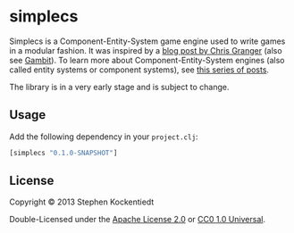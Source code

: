 # simplecs

Simplecs is a Component-Entity-System game engine used to write games in a modular fashion.
It was inspired by a
[blog post by Chris Granger](http://www.chris-granger.com/2012/12/11/anatomy-of-a-knockout/)
(also see [Gambit](https://github.com/ibdknox/gambit)). To learn more about Component-Entity-System
engines (also called entity systems or component systems), see
[this series of posts](http://t-machine.org/index.php/2007/09/03/entity-systems-are-the-future-of-mmog-development-part-1/).

The library is in a very early stage and is subject to change.


## Usage

Add the following dependency in your `project.clj`:

``` clojure
[simplecs "0.1.0-SNAPSHOT"]
```

## License

Copyright © 2013 Stephen Kockentiedt

Double-Licensed under the [Apache License 2.0](http://www.apache.org/licenses/LICENSE-2.0.html) or [CC0 1.0 Universal](http://creativecommons.org/publicdomain/zero/1.0/).
